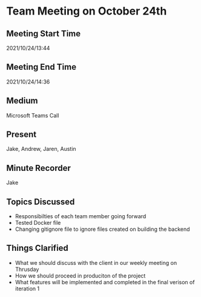 # Team Meeting on October 24th
## Meeting Start Time
2021/10/24/13:44

## Meeting End Time
2021/10/24/14:36

## Medium
Microsoft Teams Call

## Present
Jake, Andrew, Jaren, Austin

## Minute Recorder
Jake

## Topics Discussed
<ul>
    <li>Responsibilties of each team member going forward
    <li>Tested Docker file
    <li>Changing gitignore file to ignore files created on building the backend
</ul>

## Things Clarified
<ul>
    <li>What we should discuss with the client in our weekly meeting on Thrusday
    <li>How we should proceed in produciton of the project
    <li>What features will be implemented and completed in the final verison of iteration 1
</ul>